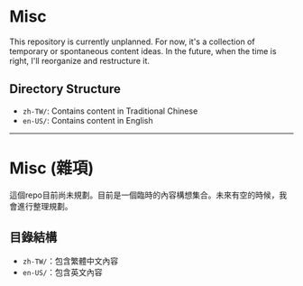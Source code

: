 # Misc

This repository is currently unplanned. For now, it's a collection of temporary or spontaneous content ideas. In the future, when the time is right, I'll reorganize and restructure it. 

## Directory Structure

- `zh-TW/`: Contains content in Traditional Chinese
- `en-US/`: Contains content in English

----------------

# Misc (雜項)

這個repo目前尚未規劃。目前是一個臨時的內容構想集合。未來有空的時候，我會進行整理規劃。

## 目錄結構

- `zh-TW/`：包含繁體中文內容
- `en-US/`：包含英文內容
